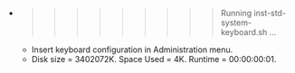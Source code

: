 * >>>>>>>>> Running inst-std-system-keyboard.sh ...
  * Insert keyboard configuration in Administration menu.
  * Disk size = 3402072K. Space Used = 4K. Runtime = 00:00:00:01.
